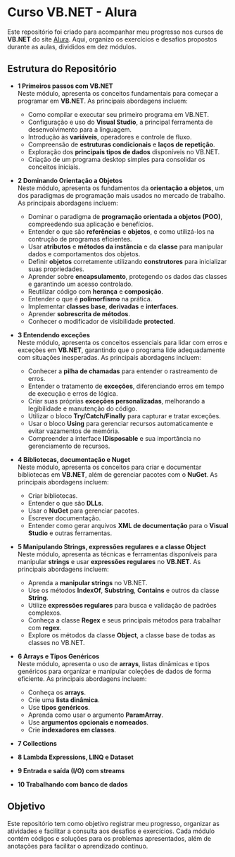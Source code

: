 # Curso VB.NET - Alura

Este repositório foi criado para acompanhar meu progresso nos cursos de **VB.NET** do site [Alura](https://www.alura.com.br/). Aqui, organizo os exercícios e desafios propostos durante as aulas, divididos em dez módulos.

## Estrutura do Repositório

- **1 Primeiros passos com VB.NET**  
  Neste módulo, apresenta os conceitos fundamentais para começar a programar em **VB.NET**. As principais abordagens incluem:  
  - Como compilar e executar seu primeiro programa em VB.NET.  
  - Configuração e uso do **Visual Studio**, a principal ferramenta de desenvolvimento para a linguagem.  
  - Introdução às **variáveis**, operadores e controle de fluxo.  
  - Compreensão de **estruturas condicionais** e **laços de repetição**.  
  - Exploração dos **principais tipos de dados** disponíveis no VB.NET.  
  - Criação de um programa desktop simples para consolidar os conceitos iniciais.

- **2 Dominando Orientação a Objetos**  
  Neste módulo, apresenta os fundamentos da **orientação a objetos**, um dos paradigmas de programação mais usados no mercado de trabalho. As principais abordagens incluem:
  - Dominar o paradigma de **programação orientada a objetos (POO)**, compreedendo sua aplicação e benefícios.
  - Entender o que são **referências** e **objetos**, e como utilizá-los na contrução de programas eficientes.
  - Usar **atributos** e **métodos da instância** e da **classe** para manipular dados e comportamentos dos objetos.
  - Definir **objetos** corretamente utilizando **construtores** para inicializar suas propriedades.
  - Aprender sobre **encapsulamento**, protegendo os dados das classes e garantindo um acesso controlado.
  - Reutilizar código com **herança** e **composição**.
  - Entender o que é **polimorfismo** na prática.
  - Implementar **classes base**, **derivadas** e **interfaces**.
  - Aprender **sobrescrita de métodos**.
  - Conhecer o modificador de visibilidade **protected**.

- **3 Entendendo exceções**  
  Neste módulo, apresenta os conceitos essenciais para lidar com erros e exceções em **VB.NET**, garantindo que o programa lide adequadamente com situações inesperadas. As principais abordagens incluem:  
  - Conhecer a **pilha de chamadas** para entender o rastreamento de erros.  
  - Entender o tratamento de **exceções**, diferenciando erros em tempo de execução e erros de lógica.  
  - Criar suas próprias **exceções personalizadas**, melhorando a legibilidade e manutenção do código.  
  - Utilizar o bloco **Try/Catch/Finally** para capturar e tratar exceções.  
  - Usar o bloco **Using** para gerenciar recursos automaticamente e evitar vazamentos de memória.  
  - Compreender a interface **IDisposable** e sua importância no gerenciamento de recursos.

- **4 Bibliotecas, documentação e Nuget**  
  Neste módulo, apresenta os conceitos para criar e documentar bibliotecas em **VB.NET**, além de gerenciar pacotes com o **NuGet**. As principais abordagens incluem:  
  - Criar bibliotecas.  
  - Entender o que são **DLLs**.  
  - Usar o **NuGet** para gerenciar pacotes.  
  - Escrever documentação.  
  - Entender como gerar arquivos **XML de documentação** para o **Visual Studio** e outras ferramentas.

- **5 Manipulando Strings, expressões regulares e a classe Object**  
  Neste módulo, apresenta as técnicas e ferramentas disponíveis para manipular **strings** e usar **expressões regulares** no **VB.NET**. As principais abordagens incluem:  
  - Aprenda a **manipular strings** no VB.NET.  
  - Use os métodos **IndexOf**, **Substring**, **Contains** e outros da classe **String**.  
  - Utilize **expressões regulares** para busca e validação de padrões complexos.  
  - Conheça a classe **Regex** e seus principais métodos para trabalhar com **regex**.  
  - Explore os métodos da classe **Object**, a classe base de todas as classes no VB.NET.  

- **6 Arrays e Tipos Genéricos**  
  Neste módulo, apresenta o uso de **arrays**, listas dinâmicas e tipos genéricos para organizar e manipular coleções de dados de forma eficiente. As principais abordagens incluem:  
  - Conheça os **arrays**.  
  - Crie uma **lista dinâmica**.  
  - Use **tipos genéricos**.  
  - Aprenda como usar o argumento **ParamArray**.  
  - Use **argumentos opcionais e nomeados**.  
  - Crie **indexadores em classes**.

- **7 Collections**  
- **8 Lambda Expressions, LINQ e Dataset**  
- **9 Entrada e saída (I/O) com streams**  
- **10 Trabalhando com banco de dados**

## Objetivo

Este repositório tem como objetivo registrar meu progresso, organizar as atividades e facilitar a consulta aos desafios e exercícios. Cada módulo contém códigos e soluções para os problemas apresentados, além de anotações para facilitar o aprendizado contínuo.